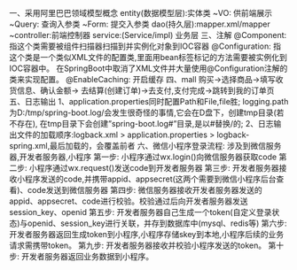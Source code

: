 一、采用阿里巴巴领域模型概念
    entity(数据模型层):实体类
    ~VO: 供前端展示
    ~Query: 查询入参类
    ~Form: 提交入参类
    dao(持久层):mapper.xml/mapper
    ~controller:前端控制器
    service:(Service/impl) 业务层
三、注解
    @Component: 指这个类需要被组件扫描器扫描到并实例化对象到IOC容器
    @Configuration: 指这个类是一个类似XML文件的配置类,里面用bean标签标记的方法需要被实例化到IOC容器中。
                    在SpringBoot中取消了XML文件并大量使用@Configuration注解的类来实现配置。
    @EnableCaching: 开启缓存
四、mall
    购买->选择商品->填写收货信息、确认金额->
    去结算(创建订单)->去支付,支付完成->跳转到我的订单页
五、日志输出
    1、application.properties同时配置Path和File,file胜;
       logging.path为D:/tmp/spring-boot.log/会发生很奇怪的事情,它会在D盘下，创建tmp目录(若不存在),
       在tmp目录下会创建”spring-boot.log#”目录,是以#替换/的;
    2、日志输出文件的加载顺序:logback.xml > application.properties > logback-spring.xml,最后加载的，会覆盖前者
六、微信小程序登录流程:
    涉及到微信服务器,开发者服务器,小程序
    第一步: 小程序通过wx.login()向微信服务器获取code
    第二步: 小程序通过wx.request()发送code到开发者服务器
    第三步: 开发者服务器接收小程序发送的code,并携带appid、appsecret(这两个需要到微信小程序后台查看)、code发送到微信服务器
    第四步: 微信服务器接收开发者服务器发送的appid、appsecret、code进行校验。校验通过后向开发者服务器发送session_key、openid
    第五步: 开发者服务器自己生成一个token(自定义登录状态)与openid、session_key进行关联，并存到数据库中(mysql、redis等)
    第六步: 开发者服务器返回生成token到小程序,小程序存储skey到本地,小程序后续的业务请求需携带token。
    第九步: 开发者服务器接收并校验小程序发送的token。
    第十步: 开发者服务器返回业务数据到小程序。
